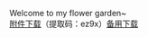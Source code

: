 Welcome to my flower garden~<br>
<a href="https://pan.baidu.com/s/1utnWUzrrolcgY8AQhJLDSw">附件下载</a>（提取码：ez9x）<a href="https://share.weiyun.com/5rzeaqR">备用下载</a>
